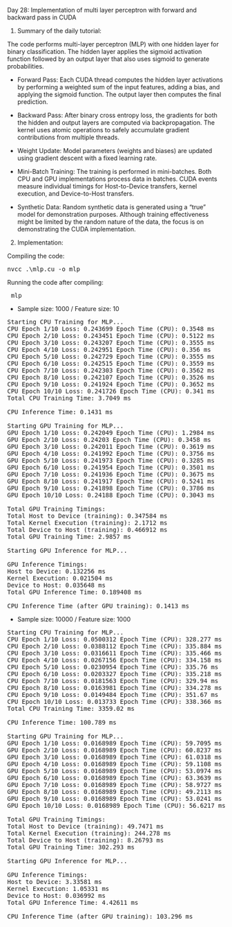 Day 28: Implementation of multi layer perceptron with forward and backward pass in CUDA

1) Summary of the daily tutorial:

The code performs multi-layer perceptron (MLP) with one hidden layer for binary classification. The hidden layer applies the sigmoid activation function followed by an output layer that also uses sigmoid to generate probabilities.

- Forward Pass: Each CUDA thread computes the hidden layer activations by performing a weighted sum of the input features, adding a bias, and applying the sigmoid function. The output layer then computes the final prediction.

- Backward Pass: After binary cross entropy loss, the gradients for both the hidden and output layers are computed via backpropagation. The kernel uses atomic operations to safely accumulate gradient contributions from multiple threads.

- Weight Update: Model parameters (weights and biases) are updated using gradient descent with a fixed learning rate.

- Mini-Batch Training: The training is performed in mini-batches. Both CPU and GPU implementations process data in batches. CUDA events measure individual timings for Host-to-Device transfers, kernel execution, and Device-to-Host transfers.

- Synthetic Data: Random synthetic data is generated using a “true” model for demonstration purposes. Although training effectiveness might be limited by the random nature of the data, the focus is on demonstrating the CUDA implementation.

2) Implementation:

Compiling the code:  

<pre>nvcc .\mlp.cu -o mlp</pre>

Running the code after compiling: 

<pre> mlp </pre>

- Sample size: 1000 / Feature size: 10  

<pre>Starting CPU Training for MLP...
CPU Epoch 1/10 Loss: 0.243699 Epoch Time (CPU): 0.3548 ms
CPU Epoch 2/10 Loss: 0.243451 Epoch Time (CPU): 0.5122 ms
CPU Epoch 3/10 Loss: 0.243207 Epoch Time (CPU): 0.3555 ms
CPU Epoch 4/10 Loss: 0.242951 Epoch Time (CPU): 0.356 ms
CPU Epoch 5/10 Loss: 0.242729 Epoch Time (CPU): 0.3555 ms
CPU Epoch 6/10 Loss: 0.242515 Epoch Time (CPU): 0.3559 ms
CPU Epoch 7/10 Loss: 0.242303 Epoch Time (CPU): 0.3562 ms
CPU Epoch 8/10 Loss: 0.242107 Epoch Time (CPU): 0.3526 ms
CPU Epoch 9/10 Loss: 0.241924 Epoch Time (CPU): 0.3652 ms
CPU Epoch 10/10 Loss: 0.241726 Epoch Time (CPU): 0.341 ms
Total CPU Training Time: 3.7049 ms

CPU Inference Time: 0.1431 ms

Starting GPU Training for MLP...
GPU Epoch 1/10 Loss: 0.242049 Epoch Time (CPU): 1.2984 ms
GPU Epoch 2/10 Loss: 0.24203 Epoch Time (CPU): 0.3458 ms
GPU Epoch 3/10 Loss: 0.242011 Epoch Time (CPU): 0.3619 ms
GPU Epoch 4/10 Loss: 0.241992 Epoch Time (CPU): 0.3756 ms
GPU Epoch 5/10 Loss: 0.241973 Epoch Time (CPU): 0.3285 ms
GPU Epoch 6/10 Loss: 0.241954 Epoch Time (CPU): 0.3501 ms
GPU Epoch 7/10 Loss: 0.241936 Epoch Time (CPU): 0.3675 ms
GPU Epoch 8/10 Loss: 0.241917 Epoch Time (CPU): 0.5241 ms
GPU Epoch 9/10 Loss: 0.241898 Epoch Time (CPU): 0.3786 ms
GPU Epoch 10/10 Loss: 0.24188 Epoch Time (CPU): 0.3043 ms

Total GPU Training Timings:
Total Host to Device (training): 0.347584 ms
Total Kernel Execution (training): 2.1712 ms
Total Device to Host (training): 0.466912 ms
Total GPU Training Time: 2.9857 ms

Starting GPU Inference for MLP...

GPU Inference Timings:
Host to Device: 0.132256 ms
Kernel Execution: 0.021504 ms
Device to Host: 0.035648 ms
Total GPU Inference Time: 0.189408 ms

CPU Inference Time (after GPU training): 0.1413 ms</pre>

- Sample size: 10000 / Feature size: 1000  

<pre>Starting CPU Training for MLP...
CPU Epoch 1/10 Loss: 0.0500312 Epoch Time (CPU): 328.277 ms
CPU Epoch 2/10 Loss: 0.0388112 Epoch Time (CPU): 335.884 ms
CPU Epoch 3/10 Loss: 0.0316611 Epoch Time (CPU): 335.466 ms
CPU Epoch 4/10 Loss: 0.0267156 Epoch Time (CPU): 334.158 ms
CPU Epoch 5/10 Loss: 0.0230954 Epoch Time (CPU): 335.76 ms
CPU Epoch 6/10 Loss: 0.0203327 Epoch Time (CPU): 335.218 ms
CPU Epoch 7/10 Loss: 0.0181563 Epoch Time (CPU): 329.94 ms
CPU Epoch 8/10 Loss: 0.0163981 Epoch Time (CPU): 334.278 ms
CPU Epoch 9/10 Loss: 0.0149484 Epoch Time (CPU): 351.67 ms
CPU Epoch 10/10 Loss: 0.013733 Epoch Time (CPU): 338.366 ms
Total CPU Training Time: 3359.02 ms

CPU Inference Time: 100.789 ms

Starting GPU Training for MLP...
GPU Epoch 1/10 Loss: 0.0168989 Epoch Time (CPU): 59.7095 ms
GPU Epoch 2/10 Loss: 0.0168989 Epoch Time (CPU): 60.8237 ms
GPU Epoch 3/10 Loss: 0.0168989 Epoch Time (CPU): 61.0318 ms
GPU Epoch 4/10 Loss: 0.0168989 Epoch Time (CPU): 59.1108 ms
GPU Epoch 5/10 Loss: 0.0168989 Epoch Time (CPU): 53.0974 ms
GPU Epoch 6/10 Loss: 0.0168989 Epoch Time (CPU): 63.3639 ms
GPU Epoch 7/10 Loss: 0.0168989 Epoch Time (CPU): 58.9727 ms
GPU Epoch 8/10 Loss: 0.0168989 Epoch Time (CPU): 49.2113 ms
GPU Epoch 9/10 Loss: 0.0168989 Epoch Time (CPU): 53.0241 ms
GPU Epoch 10/10 Loss: 0.0168989 Epoch Time (CPU): 56.6217 ms

Total GPU Training Timings:
Total Host to Device (training): 49.7471 ms
Total Kernel Execution (training): 244.278 ms
Total Device to Host (training): 8.26793 ms
Total GPU Training Time: 302.293 ms

Starting GPU Inference for MLP...

GPU Inference Timings:
Host to Device: 3.33581 ms
Kernel Execution: 1.05331 ms
Device to Host: 0.036992 ms
Total GPU Inference Time: 4.42611 ms

CPU Inference Time (after GPU training): 103.296 ms</pre>